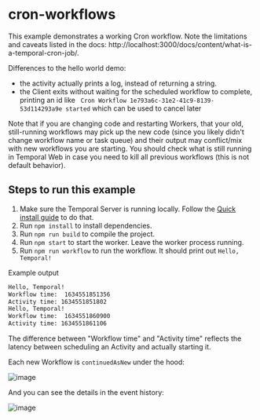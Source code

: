 # cron-workflows

This example demonstrates a working Cron workflow. Note the limitations and caveats listed in the docs: http://localhost:3000/docs/content/what-is-a-temporal-cron-job/.

Differences to the hello world demo:

- the activity actually prints a log, instead of returning a string.
- the Client exits without waiting for the scheduled workflow to complete, printing an id like ` Cron Workflow 1e793a6c-31e2-41c9-8139-53d114293a9e started` which can be used to cancel later

Note that if you are changing code and restarting Workers, that your old, still-running workflows may pick up the new code (since you likely didn't change workflow name or task queue) and their output may conflict/mix with new workflows you are starting. You should check what is still running in Temporal Web in case you need to kill all previous workflows (this is not default behavior).

## Steps to run this example

1. Make sure the Temporal Server is running locally. Follow the [Quick install guide](https://docs.temporal.io/docs/server/quick-install) to do that.
2. Run `npm install` to install dependencies.
3. Run `npm run build` to compile the project.
4. Run `npm start` to start the worker. Leave the worker process running.
5. Run `npm run workflow` to run the workflow. It should print out `Hello, Temporal!`

Example output

```bash
Hello, Temporal!
Workflow time:  1634551851356
Activity time: 1634551851802
Hello, Temporal!
Workflow time:  1634551860900
Activity time: 1634551861106
```

The difference between "Workflow time" and "Activity time" reflects the latency between scheduling an Activity and actually starting it.

Each new Workflow is `continuedAsNew` under the hood:

![image](https://user-images.githubusercontent.com/6764957/137712906-2a1d821b-d664-442c-8f17-a174b284c722.png)

And you can see the details in the event history:

![image](https://user-images.githubusercontent.com/6764957/137713250-f19a2987-4e9f-4e76-8e35-c17507731a20.png)

